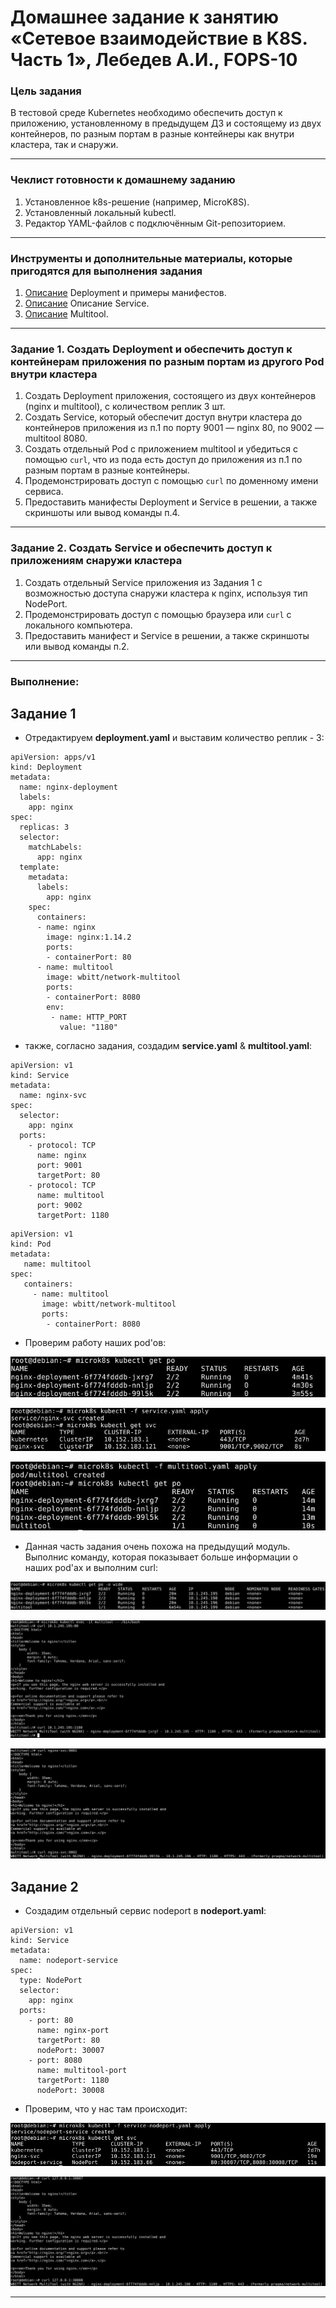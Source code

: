 # Домашнее задание к занятию «Сетевое взаимодействие в K8S. Часть 1», Лебедев А.И., FOPS-10

### Цель задания

В тестовой среде Kubernetes необходимо обеспечить доступ к приложению, установленному в предыдущем ДЗ и состоящему из двух контейнеров, по разным портам в разные контейнеры как внутри кластера, так и снаружи.

------

### Чеклист готовности к домашнему заданию

1. Установленное k8s-решение (например, MicroK8S).
2. Установленный локальный kubectl.
3. Редактор YAML-файлов с подключённым Git-репозиторием.

------

### Инструменты и дополнительные материалы, которые пригодятся для выполнения задания

1. [Описание](https://kubernetes.io/docs/concepts/workloads/controllers/deployment/) Deployment и примеры манифестов.
2. [Описание](https://kubernetes.io/docs/concepts/services-networking/service/) Описание Service.
3. [Описание](https://github.com/wbitt/Network-MultiTool) Multitool.

------

### Задание 1. Создать Deployment и обеспечить доступ к контейнерам приложения по разным портам из другого Pod внутри кластера

1. Создать Deployment приложения, состоящего из двух контейнеров (nginx и multitool), с количеством реплик 3 шт.
2. Создать Service, который обеспечит доступ внутри кластера до контейнеров приложения из п.1 по порту 9001 — nginx 80, по 9002 — multitool 8080.
3. Создать отдельный Pod с приложением multitool и убедиться с помощью `curl`, что из пода есть доступ до приложения из п.1 по разным портам в разные контейнеры.
4. Продемонстрировать доступ с помощью `curl` по доменному имени сервиса.
5. Предоставить манифесты Deployment и Service в решении, а также скриншоты или вывод команды п.4.

------

### Задание 2. Создать Service и обеспечить доступ к приложениям снаружи кластера

1. Создать отдельный Service приложения из Задания 1 с возможностью доступа снаружи кластера к nginx, используя тип NodePort.
2. Продемонстрировать доступ с помощью браузера или `curl` с локального компьютера.
3. Предоставить манифест и Service в решении, а также скриншоты или вывод команды п.2.

------

### Выполнение:    

## Задание 1

- Отредактируем **deployment.yaml** и выставим количество реплик - 3:

```
apiVersion: apps/v1
kind: Deployment
metadata:
  name: nginx-deployment
  labels:
    app: nginx
spec:
  replicas: 3
  selector:
    matchLabels:
      app: nginx
  template:
    metadata:
      labels:
        app: nginx
    spec:
      containers:
      - name: nginx
        image: nginx:1.14.2
        ports:
        - containerPort: 80
      - name: multitool
        image: wbitt/network-multitool
        ports:
        - containerPort: 8080
        env: 
         - name: HTTP_PORT
           value: "1180"
```

- также, согласно задания, создадим **service.yaml** & **multitool.yaml**:

```
apiVersion: v1
kind: Service
metadata:
  name: nginx-svc
spec:
  selector:
    app: nginx
  ports:
    - protocol: TCP
      name: nginx
      port: 9001
      targetPort: 80    
    - protocol: TCP
      name: multitool
      port: 9002
      targetPort: 1180
```

```
apiVersion: v1
kind: Pod
metadata:
   name: multitool
spec:
   containers:
     - name: multitool
       image: wbitt/network-multitool
       ports:
        - containerPort: 8080
```

- Проверим работу наших pod'ов:

![1](img/1.jpg)  

![2](img/2.jpg)  

![3](img/3.jpg)  

- Данная часть задания очень похожа на предыдущий модуль. Выполнис команду, которая показывает больше информации о наших pod'ах и выполним curl:

![4](img/4.jpg)  

![5](img/5.jpg)   

![6](img/6.jpg) 

## Задание 2  

- Создадим отдельный сервис nodeport в **nodeport.yaml**:

```
apiVersion: v1
kind: Service
metadata:
  name: nodeport-service
spec:
  type: NodePort
  selector:
    app: nginx
  ports:
    - port: 80
      name: nginx-port
      targetPort: 80
      nodePort: 30007
    - port: 8080
      name: multitool-port
      targetPort: 1180
      nodePort: 30008
```

- Проверим, что у нас там происходит:

![7](img/7.jpg)   

![8](img/8.jpg)  

---


